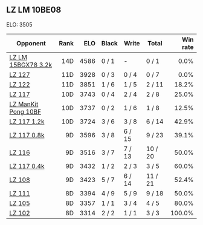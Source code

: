 ## LZ LM 10BE08 ##

ELO: 3505

Opponent | Rank | ELO | Black | Write | Total | Win rate
---------|-----:|----:|-------|-------|-------|-------:
[LZ LM 15BGX78 3.2k](LZ%20LM%2015BGX78%203.2k.md) | 14D | 4586 | 0 / 1 | - | 0 / 1 | 0.0%
[LZ 127](LZ%20127.md) | 11D | 3928 | 0 / 3 | 0 / 4 | 0 / 7 | 0.0%
[LZ 122](LZ%20122.md) | 11D | 3851 | 1 / 6 | 1 / 5 | 2 / 11 | 18.2%
[LZ 117](LZ%20117.md) | 10D | 3743 | 0 / 4 | 2 / 4 | 2 / 8 | 25.0%
[LZ ManKit Pong 10BF](LZ%20ManKit%20Pong%2010BF.md) | 10D | 3737 | 0 / 2 | 1 / 6 | 1 / 8 | 12.5%
[LZ 117 1.2k](LZ%20117%201.2k.md) | 10D | 3724 | 3 / 6 | 3 / 8 | 6 / 14 | 42.9%
[LZ 117 0.8k](LZ%20117%200.8k.md) | 9D | 3596 | 3 / 8 | 6 / 15 | 9 / 23 | 39.1%
[LZ 116](LZ%20116.md) | 9D | 3516 | 3 / 7 | 7 / 13 | 10 / 20 | 50.0%
[LZ 117 0.4k](LZ%20117%200.4k.md) | 9D | 3432 | 1 / 2 | 2 / 3 | 3 / 5 | 60.0%
[LZ 108](LZ%20108.md) | 9D | 3423 | 5 / 7 | 6 / 14 | 11 / 21 | 52.4%
[LZ 111](LZ%20111.md) | 8D | 3394 | 4 / 9 | 5 / 9 | 9 / 18 | 50.0%
[LZ 105](LZ%20105.md) | 8D | 3357 | 1 / 1 | 3 / 4 | 4 / 5 | 80.0%
[LZ 102](LZ%20102.md) | 8D | 3314 | 2 / 2 | 1 / 1 | 3 / 3 | 100.0%
